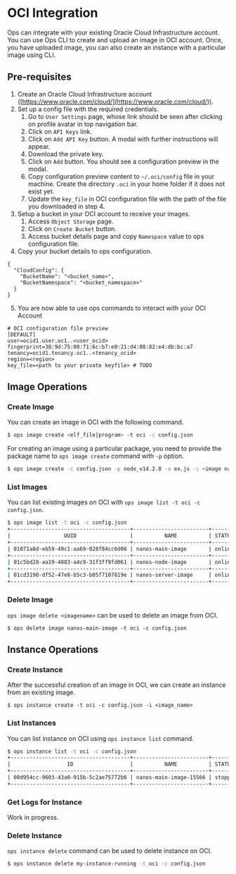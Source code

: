 OCI Integration
========================

Ops can integrate with your existing Oracle Cloud Infrastructure account. You can use Ops CLI to create and upload an image in OCI account.
Once, you have uploaded image, you can also create an instance with a particular image using CLI.

## Pre-requisites

1. Create an Oracle Cloud Infrastructure account ([https://www.oracle.com/cloud/](https://www.oracle.com/cloud/)).
2. Set up a config file with the required credentials.
    1. Go to `User Settings` page, whose link should be seen after clicking on profile avatar in top navigation bar.
    2. Click on `API Keys` link.
    3. Click on `Add API Key` button. A modal with further instructions will appear.
    4. Download the private key.
    5. Click on `Add` button. You should see a configuration preview in the modal.
    6. Copy configuration preview content to `~/.oci/config` file in your machine. Create the directory `.oci` in your home folder if it does not exist yet.
    7. Update the `key_file` in OCI configuration file with the path of the file you downloaded in step 4.
3. Setup a bucket in your OCI account to receive your images.
    1. Access `Object Storage` page.
    2. Click on `Create Bucket` button.
    3. Access bucket details page and copy `Namespace` value to ops configuration file.
4. Copy your bucket details to ops configuration.
```
{
  "CloudConfig": {
    "BucketName": "<bucket_name>",
    "BucketNamespace": "<bucket_namespace>"
  }
}
```
5. You are now able to use ops commands to interact with your OCI Account


```
# OCI configuration file preview
[DEFAULT]
user=ocid1.user.oc1..<user_ocid>
fingerprint=38:9d:75:00:71:6c:b7:e0:21:d4:08:82:e4:db:bc:a7
tenancy=ocid1.tenancy.oc1..<tenancy_ocid>
region=<region>
key_file=<path to your private keyfile> # TODO
```


## Image Operations
### Create Image
You can create an image in OCI with the following command.

```sh
$ ops image create <elf_file|program> -t oci -c config.json
```

For creating an image using a particular package, you need to provide the package name to `ops image create` command with `-p` option.

```sh
$ ops image create -c config.json -p node_v14.2.0 -a ex.js -i <image name> -t oci -c config.json
```

### List Images

You can list existing images on OCI with `ops image list -t oci -c config.json`.

```sh
$ ops image list -t oci -c config.json
+--------------------------------------+------------------------+--------+---------+------------------+
|                 UUID                 |          NAME          | STATUS |  SIZE   |    CREATEDAT     |
+--------------------------------------+------------------------+--------+---------+------------------+
| 01071a8d-eb59-49c1-aa69-028f84cc6d06 | nanos-main-image       | online | 10.0 GB | 3 days ago       |
+--------------------------------------+------------------------+--------+---------+------------------+
| 01c5bd28-aa19-4883-a4c9-31f3ff9fd061 | nanos-node-image       | online | 10.0 GB | 1 month ago      |
+--------------------------------------+------------------------+--------+---------+------------------+
| 01cd3190-df52-47e8-b5c3-b05f7107819e | nanos-server-image     | online | 10.0 GB | 1 year ago       |
+--------------------------------------+------------------------+--------+---------+------------------+
```

### Delete Image

`ops image delete <imagename>` can be used to delete an image from OCI.

```
$ ops delete image nanos-main-image -t oci -c config.json
```

## Instance Operations
### Create Instance

After the successful creation of an image in OCI, we can create an instance from an existing image.
```
$ ops instance create -t oci -c config.json -i <image_name>
```

### List Instances

You can list instance on OCI using `ops instance list` command.

```sh
$ ops instance list -t oci -c config.json
+--------------------------------------+------------------------+---------+-------------+-----------------------------------------+
|                  ID                  |          NAME          | STATUS  | PRIVATE IPS |               PUBLIC IPS                |
+--------------------------------------+------------------------+---------+-------------+-----------------------------------------+
| 00d954cc-9603-43a0-915b-5c2ae75772b6 | nanos-main-image-15566 | stopped | 10.8.3.63   | 209.151.144.166                         |
+--------------------------------------+------------------------+---------+-------------+-----------------------------------------+
```

### Get Logs for Instance

Work in progress.

### Delete Instance

`ops instance delete` command can be used to delete instance on OCI.

```sh
$ ops instance delete my-instance-running -t oci -c config.json
```
